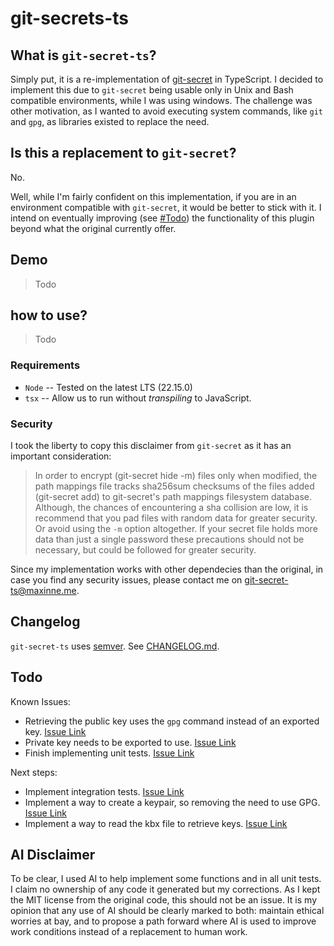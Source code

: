 # git-secrets-ts


## What is `git-secret-ts`?

Simply put, it is a re-implementation of [git-secret](https://github.com/sobolevn/git-secret) in TypeScript. I decided to implement this due to `git-secret` being usable only in Unix and Bash compatible environments, while I was using windows. The challenge was other motivation, as I wanted to avoid executing system commands, like `git` and `gpg`, as libraries existed to replace the need.

## Is this a replacement to `git-secret`?

No.

Well, while I'm fairly confident on this implementation, if you are in an environment compatible with `git-secret`, it would be better to stick with it. I intend on eventually improving (see [#Todo](#todo)) the functionality of this plugin beyond what the original currently offer.

## Demo

> Todo

## how to use?

> Todo

### Requirements

 - `Node` -- Tested on the latest LTS (22.15.0) 
 - `tsx`  -- Allow us to run without _transpiling_ to JavaScript.

### Security

I took the liberty to copy this disclaimer from `git-secret` as it has an important consideration:

> In order to encrypt (git-secret hide -m) files only when modified, the path
mappings file tracks sha256sum checksums of the files added (git-secret add) to
git-secret's path mappings filesystem database. Although, the chances of
encountering a sha collision are low, it is recommend that you pad files with
random data for greater security. Or avoid using  the `-m` option altogether.
If your secret file holds more data than just a single password these
precautions should not be necessary, but could be followed for greater
security.

Since my implementation works with other dependecies than the original, in case you find any security
issues, please contact me on [git-secret-ts@maxinne.me](mailto:git-secret-ts@maxinne.me).

## Changelog

`git-secret-ts` uses [semver](https://semver.org/). See [CHANGELOG.md](CHANGELOG.md).

## Todo

Known Issues:
 - Retrieving the public key uses the `gpg` command instead of an exported key. [Issue Link](http://link)
 - Private key needs to be exported to use. [Issue Link](http://link)
 - Finish implementing unit tests. [Issue Link](http://link)

Next steps:
 - Implement integration tests. [Issue Link](http://link)
 - Implement a way to create a keypair, so removing the need to use GPG. [Issue Link](http://link)
 - Implement a way to read the kbx file to retrieve keys. [Issue Link](http://link)

## AI Disclaimer

To be clear, I used AI to help implement some functions and in all unit tests. I claim no ownership
 of any code it generated but my corrections. As I kept the MIT license from the original code, this
should not be an issue. It is my opinion that any use of AI should be clearly marked to both: maintain
ethical worries at bay, and to propose a path forward where AI is used to improve work conditions 
instead of a replacement to human work.
